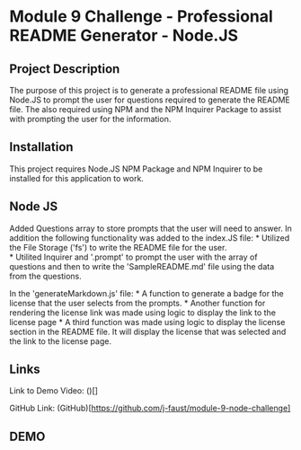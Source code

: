 # Module 9 Challenge - Professional README Generator - Node.JS

## Project Description 

The purpose of this project is to generate a professional README file using Node.JS to prompt the user for questions required to generate the README file.  The also required using NPM and the NPM Inquirer Package to assist with prompting the user for the information. 

## Installation

This project requires Node.JS NPM Package and NPM Inquirer to be installed for this application to work.

## Node JS

Added Questions array to store prompts that the user will need to answer. In addition the following functionality was added to the index.JS file: 
    * Utilized the File Storage ('fs') to write the README file for the user.  
    * Utilited Inquirer and '.prompt' to prompt the user with the array of questions and then to write the 'SampleREADME.md' file using the data from the questions. 

In the 'generateMarkdown.js' file:
    * A function to generate a badge for the license that the user selects from the prompts.
    * Another function for rendering the license link was made using logic to display the link to the license page 
    * A third function was made using logic to display the license section in the README file.  It will display the license that was selected and the link to the license page. 

## Links 

Link to Demo Video: ()[]

GitHub Link: (GitHub)[https://github.com/j-faust/module-9-node-challenge]

## DEMO

